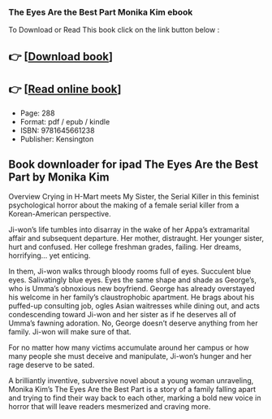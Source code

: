 ### The Eyes Are the Best Part Monika Kim ebook

To Download or Read This book click on the link button below :

## 👉  [**[Download book](http://filesbooks.info/download.php?group=book&from=github.com&id=712546&lnk=1081 "Download book")**]

## 👉  [**[Read online book](http://filesbooks.info/download.php?group=book&from=github.com&id=712546&lnk=1081 "Read online book")**]


* Page: 288
* Format: pdf / epub / kindle
* ISBN: 9781645661238
* Publisher: Kensington



## Book downloader for ipad The Eyes Are the Best Part by Monika Kim


Overview
Crying in H-Mart meets My Sister, the Serial Killer in this feminist psychological horror about the making of a female serial killer from a Korean-American perspective.
 
 Ji-won’s life tumbles into disarray in the wake of her Appa’s extramarital affair and subsequent departure. Her mother, distraught. Her younger sister, hurt and confused. Her college freshman grades, failing. Her dreams, horrifying… yet enticing.
 
 In them, Ji-won walks through bloody rooms full of eyes. Succulent blue eyes. Salivatingly blue eyes. Eyes the same shape and shade as George’s, who is Umma’s obnoxious new boyfriend. George has already overstayed his welcome in her family’s claustrophobic apartment. He brags about his puffed-up consulting job, ogles Asian waitresses while dining out, and acts condescending toward Ji-won and her sister as if he deserves all of Umma’s fawning adoration. No, George doesn’t deserve anything from her family. Ji-won will make sure of that.
 
 For no matter how many victims accumulate around her campus or how many people she must deceive and manipulate, Ji-won’s hunger and her rage deserve to be sated.
 
 A brilliantly inventive, subversive novel about a young woman unraveling, Monika Kim’s The Eyes Are the Best Part is a story of a family falling apart and trying to find their way back to each other, marking a bold new voice in horror that will leave readers mesmerized and craving more.



